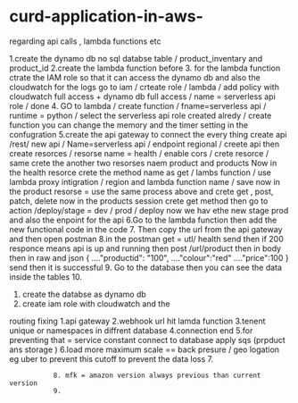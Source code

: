# curd-application-in-aws-
regarding api calls , lambda functions etc 



1.create the dynamo db no sql databse table / product_inventary and product_id 
2.create the lambda function before 
3. for the lambda function ctrate the IAM role so that it can access the dynamo db and also the cloudwatch for the logs 
   go to iam / crteate role / lambda / add policy with cloudwatch full access + dynamo db full access / name = serverless api role / done 
4. GO to lambda / create function / 
        fname=serverless api / runtime =  python / select the serverless api role created alredy / create function 
        you can change the memory and the timer setting in the confugration 
5.create the api gateway to connect the every thing 
    create api /rest/ new api / Name=serverless api / endpoint regional / creete api  then 
    create resorces / resorse name = health / enable cors / crete resorce /  
    same crete the another two resorses naem product and products 
    Now in the health resorce crete the method name as get / lambs function / use lambda proxy intigration / region and lambda function name / save 
    now in the product resorse = use the same process above and crete get , post, patch, delete
    now in the products session crete get method 
    then go to action /deploy/stage = dev / prod / deploy 
    now we hav ethe new stage prod and also the enpoint for the api 
6.Go to the lambda function then add the new functional code in the code 
7. Then copy the url from the api gateway and then open postman 
8.in the postman get = utl/ health send then if 200 responce means api is up and running then
  post /url/product then in body then in raw and json {
                                                       ...."productid": "100",
                                                       ...."colour":"red"
                                                       ...."price":100 
                                                       }
      send then it is successful 
9. Go to the database then you can see the data inside the tables 
10.

1. create the databse as dynamo db
2. create iam role with cloudwatch and the 


routing fixing 1.api gateway 
               2.webhook url hit lamda function 
               3.tenent unique or namespaces in diffrent database 
               4.connection end 
               5.for preventing that = service constant connect to database apply sqs (prpduct ans storage )
               6.load more maximum scale == back presure / geo logation  eg uber  to prevent this cutoff to prevent the data loss 
               7.

               8. mfk = amazon version always previous than current version 
               9. 

